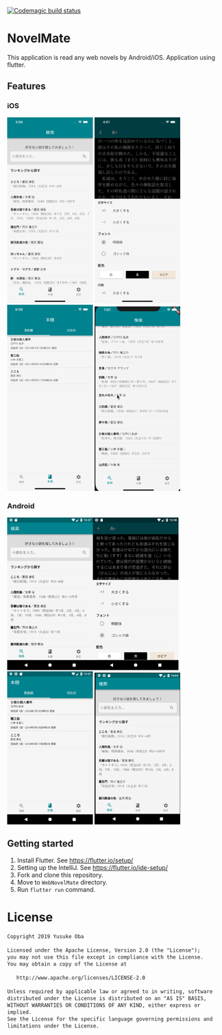 [![Codemagic build status](https://api.codemagic.io/apps/5c965d0ab4b6d900136a030f/5c965d0ab4b6d900136a030e/status_badge.svg)](https://codemagic.io/apps/5c965d0ab4b6d900136a030f/5c965d0ab4b6d900136a030e/latest_build)

# NovelMate

This application is read any web novels by Android/iOS.
Application using flutter.

## Features

### iOS

<img src="blob/ios_1.png" width="200" /> <img src="blob/ios_2.png" width="200" /> <img src="blob/ios_3.png" width="200" /> <img src="blob/ios.gif" width="200" />

### Android

<img src="blob/android_1.png" width="200" /><img src="blob/android_2.png" width="200" /> <img src="blob/android_3.png" width="200" /> <img src="blob/android.gif" width="200" />

## Getting started

1. Install Flutter. See <https://flutter.io/setup/>
2. Setting up the IntelliJ. See <https://flutter.io/ide-setup/>
3. Fork and clone this repository.
4. Move to ``WebNovelMate`` directory.
5. Run `flutter run` command.

# License

```
Copyright 2019 Yusuke Oba

Licensed under the Apache License, Version 2.0 (the "License");
you may not use this file except in compliance with the License.
You may obtain a copy of the License at

   http://www.apache.org/licenses/LICENSE-2.0

Unless required by applicable law or agreed to in writing, software
distributed under the License is distributed on an "AS IS" BASIS,
WITHOUT WARRANTIES OR CONDITIONS OF ANY KIND, either express or implied.
See the License for the specific language governing permissions and
limitations under the License.
```